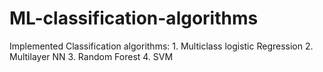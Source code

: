 # ML-classification-algorithms
Implemented Classification algorithms: 1. Multiclass logistic Regression 2. Multilayer NN 3. Random Forest 4. SVM
